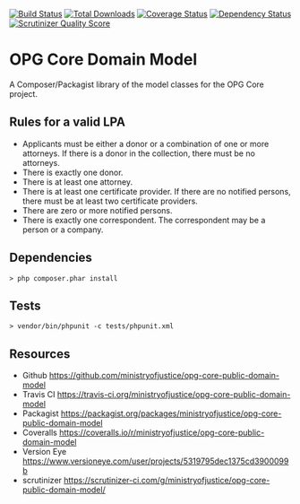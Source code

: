 [![Build Status](https://travis-ci.org/ministryofjustice/opg-core-public-domain-model.png)](https://travis-ci.org/ministryofjustice/opg-core-public-domain-model)
[![Total Downloads](https://poser.pugx.org/ministryofjustice/opg-core-public-domain-model/downloads.png)](https://packagist.org/packages/ministryofjustice/opg-core-public-domain-model)
[![Coverage Status](https://coveralls.io/repos/ministryofjustice/opg-core-public-domain-model/badge.png)](https://coveralls.io/r/ministryofjustice/opg-core-public-domain-model)
[![Dependency Status](https://www.versioneye.com/user/projects/5319795dec1375cd3900099b/badge.png)](https://www.versioneye.com/user/projects/5319795dec1375cd3900099b)
[![Scrutinizer Quality Score](https://scrutinizer-ci.com/g/ministryofjustice/opg-core-public-domain-model/badges/quality-score.png?s=b00c55af64438259ffed8040ebfa4615451a4064)](https://scrutinizer-ci.com/g/ministryofjustice/opg-core-public-domain-model/)

# OPG Core Domain Model

A Composer/Packagist library of the model classes for the OPG Core project.

## Rules for a valid LPA

* Applicants must be either a donor or a combination of one or more attorneys.  If there is a donor in the collection, there must be no attorneys.
* There is exactly one donor.
* There is at least one attorney.
* There is at least one certificate provider.  If there are no notified persons, there must be at least two certificate providers.
* There are zero or more notified persons.
* There is exactly one correspondent.  The correspondent may be a person or a company.

## Dependencies

```
> php composer.phar install
```

## Tests

```
> vendor/bin/phpunit -c tests/phpunit.xml
```

## Resources

* Github https://github.com/ministryofjustice/opg-core-public-domain-model
* Travis CI https://travis-ci.org/ministryofjustice/opg-core-public-domain-model
* Packagist https://packagist.org/packages/ministryofjustice/opg-core-public-domain-model
* Coveralls https://coveralls.io/r/ministryofjustice/opg-core-public-domain-model
* Version Eye https://www.versioneye.com/user/projects/5319795dec1375cd3900099b
* scrutinizer https://scrutinizer-ci.com/g/ministryofjustice/opg-core-public-domain-model/

